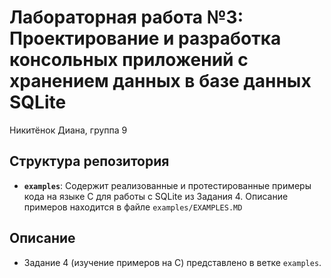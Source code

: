 # Лабораторная работа №3: Проектирование и разработка консольных приложений с хранением данных в базе данных SQLite

Никитёнок Диана, группа 9

## Структура репозитория
-   **`examples`**: Содержит реализованные и протестированные примеры кода на языке C для 
работы с SQLite из Задания 4. Описание примеров находится в файле `examples/EXAMPLES.MD`

## Описание
- Задание 4 (изучение примеров на C) представлено в ветке `examples`.
